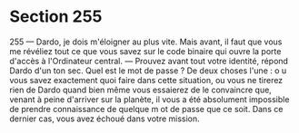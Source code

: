 # Section 255

255
— Dardo, je dois m'éloigner au plus vite. Mais avant, il faut que
vous me révéliez tout ce que vous savez sur le code binaire qui
ouvre la porte d'accès à l'Ordinateur central.
— Prouvez avant tout votre identité, répond Dardo d'un ton sec.
Quel est le mot de passe ?
De deux choses l'une : o u vous savez exactement quoi faire dans
cette situation, ou vous ne tirerez rien de Dardo quand bien
même vous essaierez de le convaincre que, venant à peine
d'arriver sur la planète, il vous a été absolument impossible de
prendre connaissance de quelque m ot de passe que ce soit.
Dans ce dernier cas, vous avez échoué dans votre mission.
